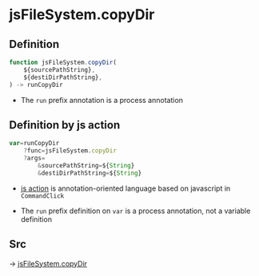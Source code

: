 # jsFileSystem.copyDir

## Definition

```js.js
function jsFileSystem.copyDir(
	${sourcePathString},
	${destiDirPathString},
) -> runCopyDir
```

- The `run` prefix annotation is a process annotation
## Definition by js action

```js.js
var=runCopyDir
	?func=jsFileSystem.copyDir
	?args=
		&sourcePathString=${String}
		&destiDirPathString=${String}
```

- [js action](#) is annotation-oriented language based on javascript in `CommandClick`

- The `run` prefix definition on `var` is a process annotation, not a variable definition

## Src

-> [jsFileSystem.copyDir](https://github.com/puutaro/CommandClick/blob/master/app/src/main/java/com/puutaro/commandclick/fragment_lib/terminal_fragment/js_interface/file/JsFileSystem.kt#L243)


